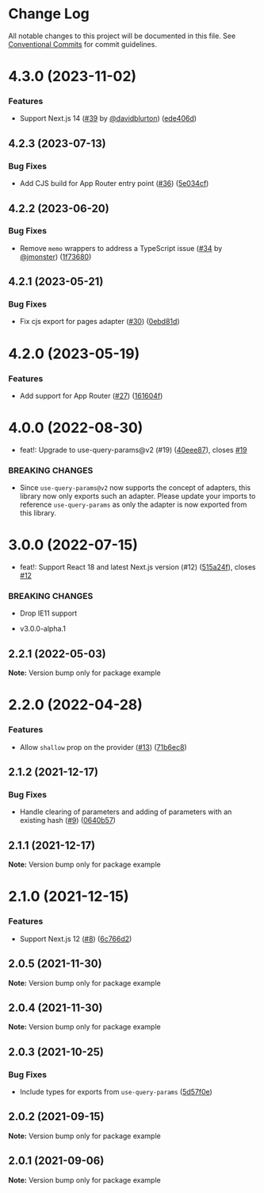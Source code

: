 # Change Log

All notable changes to this project will be documented in this file.
See [Conventional Commits](https://conventionalcommits.org) for commit guidelines.

# 4.3.0 (2023-11-02)


### Features

* Support Next.js 14 ([#39](https://github.com/amannn/next-query-params/issues/39) by [@davidblurton](https://github.com/davidblurton)) ([ede406d](https://github.com/amannn/next-query-params/commit/ede406d4a9886a1c8907736df29895f95370df9d))





## 4.2.3 (2023-07-13)


### Bug Fixes

* Add CJS build for App Router entry point ([#36](https://github.com/amannn/next-query-params/issues/36)) ([5e034cf](https://github.com/amannn/next-query-params/commit/5e034cf567b1ee3d164b8f8ac7355cc224647d1f))





## 4.2.2 (2023-06-20)


### Bug Fixes

* Remove `memo` wrappers to address a TypeScript issue ([#34](https://github.com/amannn/next-query-params/issues/34) by [@jmonster](https://github.com/jmonster)) ([1f73680](https://github.com/amannn/next-query-params/commit/1f7368048554744847ff589c55dcbc95aa7cf1ee))





## 4.2.1 (2023-05-21)


### Bug Fixes

* Fix cjs export for pages adapter ([#30](https://github.com/amannn/next-query-params/issues/30)) ([0ebd81d](https://github.com/amannn/next-query-params/commit/0ebd81d77d78760a4d06c727f192946d35b6d0d9))





# 4.2.0 (2023-05-19)


### Features

* Add support for App Router ([#27](https://github.com/amannn/next-query-params/issues/27)) ([161604f](https://github.com/amannn/next-query-params/commit/161604fe0e518e05152ce9789a68661fcc28df81))





# 4.0.0 (2022-08-30)


* feat!: Upgrade to use-query-params@v2 (#19) ([40eee87](https://github.com/amannn/next-query-params/commit/40eee8734aebf498955e0bb24353d287877a32ad)), closes [#19](https://github.com/amannn/next-query-params/issues/19)


### BREAKING CHANGES

* Since `use-query-params@v2` now supports the concept of adapters, this library now only exports such an adapter. Please update your imports to reference `use-query-params` as only the adapter is now exported from this library.





# 3.0.0 (2022-07-15)


* feat!: Support React 18 and latest Next.js version (#12) ([515a24f](https://github.com/amannn/next-query-params/commit/515a24f864d97ecdbba6de12de490b895d88153c)), closes [#12](https://github.com/amannn/next-query-params/issues/12)


### BREAKING CHANGES

* Drop IE11 support

* v3.0.0-alpha.1





## 2.2.1 (2022-05-03)

**Note:** Version bump only for package example





# 2.2.0 (2022-04-28)


### Features

* Allow `shallow` prop on the provider ([#13](https://github.com/amannn/next-query-params/issues/13)) ([71b6ec8](https://github.com/amannn/next-query-params/commit/71b6ec8631af355ef283a0f588e9f80c347176eb))





## 2.1.2 (2021-12-17)


### Bug Fixes

* Handle clearing of parameters and adding of parameters with an existing hash ([#9](https://github.com/amannn/next-query-params/issues/9)) ([0640b57](https://github.com/amannn/next-query-params/commit/0640b5739141bfc36b5e60bb8c87b32a6d53ac10))





## 2.1.1 (2021-12-17)

**Note:** Version bump only for package example





# 2.1.0 (2021-12-15)


### Features

* Support Next.js 12 ([#8](https://github.com/amannn/next-query-params/issues/8)) ([6c766d2](https://github.com/amannn/next-query-params/commit/6c766d2095cdbc587f2555cea35ff82b2d30c4f6))





## 2.0.5 (2021-11-30)

**Note:** Version bump only for package example





## 2.0.4 (2021-11-30)

**Note:** Version bump only for package example





## 2.0.3 (2021-10-25)


### Bug Fixes

* Include types for exports from `use-query-params` ([5d57f0e](https://github.com/amannn/next-query-params/commit/5d57f0eab2a055d3c51f0815989cde3fefc76274))





## 2.0.2 (2021-09-15)

**Note:** Version bump only for package example





## 2.0.1 (2021-09-06)

**Note:** Version bump only for package example

